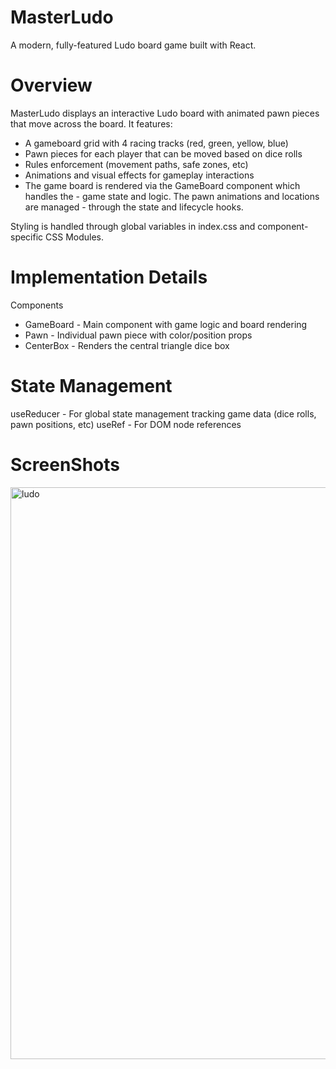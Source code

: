 # MasterLudo

A modern, fully-featured Ludo board game built with React.

# Overview
MasterLudo displays an interactive Ludo board with animated pawn pieces that move across the board. It features:

- A gameboard grid with 4 racing tracks (red, green, yellow, blue)
- Pawn pieces for each player that can be moved based on dice rolls
- Rules enforcement (movement paths, safe zones, etc)
- Animations and visual effects for gameplay interactions
- The game board is rendered via the GameBoard component which handles the - game state and logic. The pawn animations and locations are managed - through the state and lifecycle hooks.

Styling is handled through global variables in index.css and component-specific CSS Modules.

# Implementation Details
Components

- GameBoard - Main component with game logic and board rendering
- Pawn - Individual pawn piece with color/position props
- CenterBox - Renders the central triangle dice box

# State Management

useReducer - For global state management tracking game data (dice rolls, pawn positions, etc)
useRef - For DOM node references

# ScreenShots

<img width="915" alt="ludo" src="https://github.com/mobinxmd/MasterLudo/assets/126049414/10806736-0311-4286-8c14-30b78cdfdac5">
